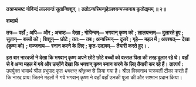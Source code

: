 **तत्राप्यचष्ट गोविन्दं लालयन्तं सुतान्शिशून् ।** **ततोऽन्यस्मिन्गृहेऽपश्यन्मज्जनाय कृतोद्यमम् ॥ २॥** 

**शब्दार्थ** 

**तत्र—** **वहाँ** **; अपि—** **और** **; अचष्ट—** **देखा** **; गोविन्दम्—** **भगवान् कृष्ण को** **; लालयन्तम्—** **दुलारते हुए** **; सुतान्—** **बच्चों को** **;** **शिशून्—** **छोटे** **; तत:—** **तब** **; अन्यस्मिन्—** **दूसरे** **; गृहे—** **महल में** **; अपश्यत्—** **देखा (कृष्ण को)** **; मज्जनाय—** **स्नान करने के** **लिए** **; कृत-उद्यमम्—** **तैयारी करते हुए।** **.** 

**इस बार नारदजी ने देखा कि भगवान् कृष्ण अपने छोटे छोटे बच्चों को वत्सल पिता की** **तरह दुलार रहे थे। वहाँ से वे अन्य महल में गये और उन्होंने देखा कि भगवान् कृष्ण स्नान करने** **के लिए तैयारी कर रहे हैं।** **तात्पर्य :** उपर्युक्त भावार्थ श्रील प्रभुपाद कृत *भगवान् श्रीकृष्ण* से लिया गया है। श्रील विश्वनाथ चक्रवर्ती टीका करते हैं कि नारद प्राय: जितने महलों में गये भगवान् कृष्ण ने वहाँ वहाँ उनकी पूजा की और सश्मान प्रदान किया।  